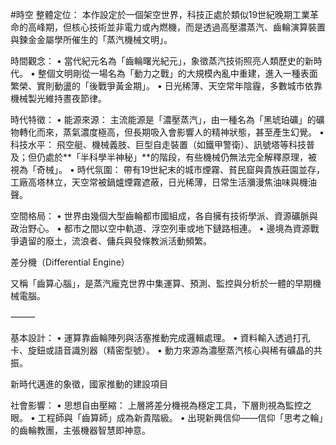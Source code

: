 #時空
整體定位：
本作設定於一個架空世界，科技正處於類似19世紀晚期工業革命的高峰期，但核心技術並非電力或內燃機，而是透過高壓濃蒸汽、齒輪演算裝置與鍊金金屬學所催生的「蒸汽機械文明」。


時間觀念：
	•	當代紀元名為「齒輪曙光紀元」，象徵蒸汽技術照亮人類歷史的新時代。
	•	整個文明剛從一場名為「動力之戰」的大規模內亂中重建，進入一種表面繁榮、實則動盪的「後戰爭黃金期」。
	•	日光稀薄、天空常年陰霾，多數城市依靠機械製光維持晝夜節律。

時代特徵：
	•	能源來源：
主流能源是「濃壓蒸汽」，由一種名為「黑琥珀礦」的礦物轉化而來，蒸氣濃度極高，但長期吸入會影響人的精神狀態，甚至產生幻覺。
	•	科技水平：
飛空艇、機械義肢、巨型自走裝置（如鐵甲警衛）、訊號塔等科技普及；但仍處於**「半科學半神秘」**的階段，有些機械仍無法完全解釋原理，被視為「奇械」。
	•	時代氛圍：
帶有19世紀末的城市煙霧、貧民窟與貴族莊園並存，工廠高塔林立，天空常被鍋爐煙霧遮蔽，日光稀薄，日常生活瀰漫焦油味與機油聲。

空間格局：
	•	世界由幾個大型齒輪都市國組成，各自擁有技術學派、資源礦脈與政治野心。
	•	都市之間以空中軌道、浮空列車或地下鏈路相連。
	•	邊境為資源戰爭遺留的廢土，流浪者、傭兵與發條教派活動頻繁。


差分機（Differential Engine）

又稱「齒算心腦」，是蒸汽龐克世界中集運算、預測、監控與分析於一體的早期機械電腦。

⸻

基本設計：
	•	運算靠齒輪陣列與活塞推動完成邏輯處理。
	•	資料輸入透過打孔卡、旋鈕或語音識別器（精密型號）。
	•	動力來源為濃壓蒸汽核心與稀有礦晶的共振。

新時代邁進的象徵，國家推動的建設項目

社會影響：
	•	思想自由壓縮： 上層將差分機視為穩定工具，下層則視為監控之眼。
	•	工程師與「齒算師」成為新貴階級。
	•	出現新興信仰——信仰「思考之輪」的齒輪教團，主張機器智慧即神意。
